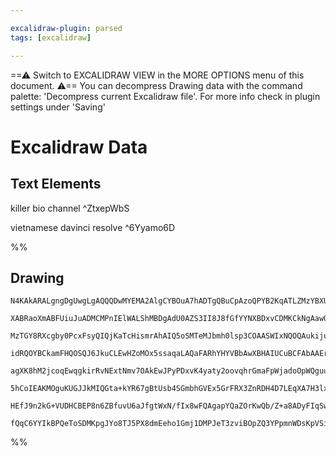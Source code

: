 ```yaml
---

excalidraw-plugin: parsed
tags: [excalidraw]

---
```

==⚠  Switch to EXCALIDRAW VIEW in the MORE OPTIONS menu of this document. ⚠== You can decompress Drawing data with the command palette: 'Decompress current Excalidraw file'. For more info check in plugin settings under 'Saving'


# Excalidraw Data
## Text Elements
killer bio channel ^ZtxepWbS

vietnamese davinci resolve  ^6Yyamo6D

%%
## Drawing
```compressed-json
N4KAkARALgngDgUwgLgAQQQDwMYEMA2AlgCYBOuA7hADTgQBuCpAzoQPYB2KqATLZMzYBXUtiRoIACyhQ4zZAHoFAc0JRJQgEYA6bGwC2CgF7N6hbEcK4OCtptbErHALRY8RMpWdx8Q1TdIEfARcZgRmBShcZQUebTiANho6IIR9BA4oZm4AbXAwUDAi6HhxdCgsKGSiyEYWdi40HgAWPnzaplZOADlOMW4ARgSEgAZmgYBWCYGATn5iwg5iLG4I

XABRaoXmABFUiuJuADMCMPnIElWALShMBDgAdU0AZS3II8J8fGfYYNXBDxvCDMKCkNgAawQDxI6m4I20E3OwNBEIQPxgfwkAMuSLBfkkHHC2TQAyRbDguGwahggxGIyR1mUmNQ9PaEEw3GcAwA7C1tM1RjMZgMWjwZtzmkiaWhnNyRjNtAAOEY8BKTYajHlIkFgyEAYTY+DYpFWAGIeEcZghms0gZpKeDlHilgajSaJKDrMwKYFMkCKDDJINVdoA

MzTGY8RXcgby0PcxFsyQIQjKaTcHismrAhAIQ5oSMTeMJbmh0lsp3COAASWIxNQOQAukijuR0rXuBwhF9ccIloTmPWuz22Zo+8R1sF0pl602kUI4MRcAdBjGZqH5ev4+MkUQOODO938Lu2NhIfnUCd8Gc2UdOFBnoQjGUhi37wAxXD6T7S1Dl7MVJgVQSOCnzBKQqCaOwqDYJI1iEvgQLkBQAAqlSrKBXxMJB0GwfBQRAoBUAAIJEMojToMERxVE

idRQOYBCkamFHQOSQJ6JkuCLEwHZoMOx5ssaqaLAQaFARhYHYVBbAwXBHAIUCuBCFAbAAErhE+ZSgkICC7txAASKZpsBf7xBM+QAL7zIUxSwIgqxEUCdRdBRIoJLRnQNL0HD9CSRZRiMCRCqGSKLMsHISLg+lAoQuz7HmxynLpbKXBICQAJowF+bAJDsQIfF86LMsCho4myOqotCxCwmg8KJtmFWQkVZQlYCvb4gO9b/sU5KUtStJZsUjLMoNkAR

agXK8hM2jcoqEwqgkirRvNExtNmv7OAkEwJPyPDxvK4yaty2oovqhrGmaFpWjadoOpWQguud7rlOQHDergvo0WyAbVUGTQDKG8QzBMiozIqzTxvVxTJqm6ZNKNOYJSSoY2iMAxzaGipIvdNZ1rkza3m2CC8ag/Htf2RKHiO2Zjg9E5ThkWT4/Oi7Lkjf5rhuwXbmtxR7gefFHieZ7s1eN7ZnemSPs+gzubeH5fj+gxIo5EhmAgUAcF+4QIKgS5mD

5hCoIEAKMOguKUGJJkMIQGta+kYR67gBtUsb4SGmbhGVEx5GrFRX3ZnRDH4D7LEqXA7H3lxhKkCTZOCaQwla/gVurOrmva47+uLK7Jse7rinKWpGky2g2nJdme4IIZsMmQMZmWeABOQLgcBwD8bPcDZ0DJukfu11sNsIBQABCd3OsQroXRIppHHP8+D9gIifdWFT6D8uoIFPz0QOalrWra8wQEvpAr2vY9nvdj1ug5r3vZ9i/L4zq9pO+YHNf8pW

HEfJ9n2kG+VUDHCBEP8n6ZBfuvU6aJfgtWxN/fIx8wFQAgapYQaZOrKwQb/Z+a8ADyFIqSwAGqA0+ODX4K2/PgX83VEGkPAWvd895pYvjlsUbB9C0hW1Dn7BA1FH50OQWvDupASKnzYBQZMuALzxzYUgiB6wljETERIkIF41jKMHswbAYIvgAA0MwjGjNoAGcpuTcmGMtCYkoEFaJ0fgdK3AZgQ2MQDIYPArGxi1AgowbADBdzZPQAgOkMyWRIX/

fQqC6YYIkBPQeToSDMKpgJYo8TJ5PX8dmEeho1Gmj1DMPJeT3zviBOpZQ3YPpmnWDsKpVSikQFCVgpBADIT4PopwIcQsEFwECGYYQzAADiidiCJMFtTd4RN1JLCYIsZQGTigZFwJoYIF5y5ImwEQCOZdSA6SRPbLS2yK49WUlXbg5cGk9U0AAKwQNgLIzwtZwAALJsGWAoxZyzErXgQOAKydACrhC7hZEAFkgA==
```
%%